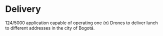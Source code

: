 # Delivery
 124/5000 application capable of operating one (n) Drones to deliver lunch to different addresses in the city of Bogotá.
